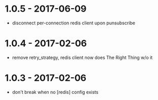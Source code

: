 
# 1.0.5 - 2017-06-09

- disconnect per-connection redis client upon punsubscribe

# 1.0.4 - 2017-02-06

- remove retry_strategy, redis client now does The Right Thing w/o it

# 1.0.3 - 2017-02-06

- don't break when no [redis] config exists

